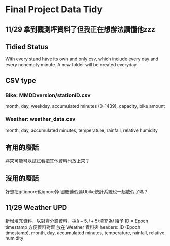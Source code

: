 # Final Project Data Tidy

## 11/29 拿到觀測坪資料了但我正在想辦法讀懂他zzz

## Tidied Status

With every stand have its own and only csv, which include every day and every nonempty minute. A new folder will be created everyday.

## CSV type

### Bike: MMDDversion/stationID.csv
month, day, weekday, accumulated minutes (0-1439), capacity, bike amount

### Weather: weather_data.csv
month, day, accumulated minutes, temperature, rainfall, relative humidity

## 有用的廢話

將來可能可以試試看把其他資料也放上來？

## 沒用的廢話

好想把gitignore也ignore掉
國慶連假連Ubike統計系統也一起放假了嗎？

## 11/29 Weather UPD

新增填充資料，以對齊分鐘資料，採$[i-5, i+5)$填充為$i$
給予 ID = Epoch timestamp 方便資料對齊
放在 Weather 資料夾
headers:
ID (Epoch timestamp), month, day, accumulated minutes, temperature, rainfall, relative humidity
